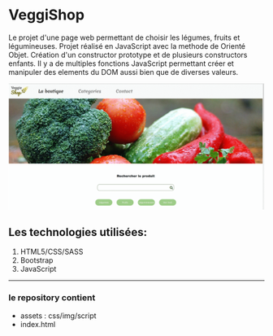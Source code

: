# VeggiShop
Le projet d'une page web permettant de choisir les légumes, fruits et légumineuses. Projet réalisé en JavaScript avec la methode de Orienté Objet. Création d'un constructor prototype et de plusieurs constructors enfants. Il y a de multiples fonctions JavaScript permettant créer et manipuler des elements du DOM aussi bien que de diverses valeurs. 

![grab-landing-page](https://raw.githubusercontent.com/OlgaSpirkina/VeggiShop/main/assets/img/veggie.gif) 

## Les technologies utilisées:
1. HTML5/CSS/SASS
2. Bootstrap
3. JavaScript

---
### le repository contient
* assets : css/img/script
* index.html
